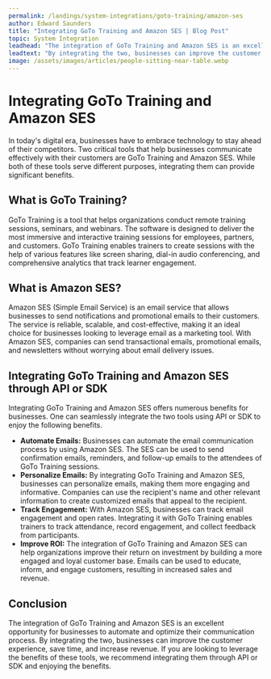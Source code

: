 ```yaml
---
permalink: /landings/system-integrations/goto-training/amazon-ses
author: Edward Saunders
title: "Integrating GoTo Training and Amazon SES | Blog Post"
topic: System Integration
leadhead: "The integration of GoTo Training and Amazon SES is an excellent opportunity for businesses to automate and optimize their communication process"
leadtext: "By integrating the two, businesses can improve the customer experience, save time, and increase revenue. If you are looking to leverage the benefits of these tools, we recommend integrating them through API or SDK and enjoying the benefits."
image: /assets/images/articles/people-sitting-near-table.webp
---
```

<div class="arttext">      <h1>Integrating GoTo Training and Amazon SES</h1>
      <p>In today's digital era, businesses have to embrace technology to stay ahead of their competitors. Two critical tools that help businesses communicate effectively with their customers are GoTo Training and Amazon SES. While both of these tools serve different purposes, integrating them can provide significant benefits.</p>
      <h2>What is GoTo Training?</h2>
      <p>GoTo Training is a tool that helps organizations conduct remote training sessions, seminars, and webinars. The software is designed to deliver the most immersive and interactive training sessions for employees, partners, and customers. GoTo Training enables trainers to create sessions with the help of various features like screen sharing, dial-in audio conferencing, and comprehensive analytics that track learner engagement.</p>
      <h2>What is Amazon SES?</h2>
      <p>Amazon SES (Simple Email Service) is an email service that allows businesses to send notifications and promotional emails to their customers. The service is reliable, scalable, and cost-effective, making it an ideal choice for businesses looking to leverage email as a marketing tool. With Amazon SES, companies can send transactional emails, promotional emails, and newsletters without worrying about email delivery issues.</p>
      <h2>Integrating GoTo Training and Amazon SES through API or SDK</h2>
      <p>Integrating GoTo Training and Amazon SES offers numerous benefits for businesses. One can seamlessly integrate the two tools using API or SDK to enjoy the following benefits.</p>
      <ul>
         <li><strong>Automate Emails:</strong> Businesses can automate the email communication process by using Amazon SES. The SES can be used to send confirmation emails, reminders, and follow-up emails to the attendees of GoTo Training sessions.</li>
         <li><strong>Personalize Emails:</strong> By integrating GoTo Training and Amazon SES, businesses can personalize emails, making them more engaging and informative. Companies can use the recipient's name and other relevant information to create customized emails that appeal to the recipient.</li>
         <li><strong>Track Engagement:</strong> With Amazon SES, businesses can track email engagement and open rates. Integrating it with GoTo Training enables trainers to track attendance, record engagement, and collect feedback from participants.</li>
         <li><strong>Improve ROI:</strong> The integration of GoTo Training and Amazon SES can help organizations improve their return on investment by building a more engaged and loyal customer base. Emails can be used to educate, inform, and engage customers, resulting in increased sales and revenue.</li>
      </ul>
      <h2>Conclusion</h2>
      <p>The integration of GoTo Training and Amazon SES is an excellent opportunity for businesses to automate and optimize their communication process. By integrating the two, businesses can improve the customer experience, save time, and increase revenue. If you are looking to leverage the benefits of these tools, we recommend integrating them through API or SDK and enjoying the benefits.</p>
</div>
